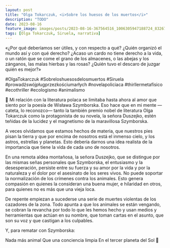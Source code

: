 ```yaml
---
layout: post
title: "Olga Tokarczuk, <i>Sobre los huesos de los muertos</i>"
description: "TODO"
date: 2023-08-16
feature_image: images/posts/2023-08-16-367564516_1006305947188724_8326742135934806387_n_17880991988920648.heic
tags: [Olga Tokarczuk, Siruela, narrativa]
---
```


«¿Por qué deberíamos ser útiles, y con respecto a qué? ¿Quién organizó el mundo así y con qué derecho? ¿Acaso un cardo no tiene derecho a la vida, o un ratón que se come el grano de los almacenes, o las abejas y los zánganos, las malas hierbas y las rosas? ¿Quién tuvo el descaro de juzgar quién es mejor?»
<!--more-->

#OlgaTokarczuk #Sobreloshuesosdelosmuertos #Siruela #prowadźswójpługprzezkościumarłych #novelapoliciaca #thirllermetafísico #ecothriller #ecologismo #animalismo

🫎 Mi relación con la literatura polaca se limitaba hasta ahora al amor que siento por la poesía de Wisława Szymborska. Eso hace que en mi mente —cateta, lo reconozco— tanto la también premio nobel de literatura Olga Tokarczuk como la protagonista de su novela, la señora Duszejko, estén teñidas de la lucidez y el magnetismo de la maravillosa Szymborska.

A veces olvidamos que estamos hechos de materia, que nuestros pies pisan la tierra y que por encima de nosotros está el inmenso cielo, y los astros, estrellas y planetas. Esto debería darnos una idea realista de la importancia que tiene la vida de cada uno de nosotros. 

En una remota aldea montañosa, la señora Duszejko, que se distingue por las mismas señas personales que Szymborska, el entusiasmo y la desesperación, persiste entre su fuerza y su amor por la vida y por la naturaleza y el dolor por el asesinato de los seres vivos. No puede soportar la normalización de los crímenes contra los animales. Esto genera compasión en quienes la consideran una buena mujer, e hilaridad en otros, para quienes no es más que una vieja loca.

De repente empiezan a sucederse una serie de muertes violentas de los cazadores de la zona. Todo apunta a que los animales se están vengando, se cobran la revancha por todo lo que les hemos hecho y usan medios y herramientas que actúan en su nombre, que toman cartas en el asunto, que son su voz y que castigan a los culpables.

Y, para rematar con Szymborska:

Nada más animal
Que una conciencia limpia
En el tercer planeta del Sol 🫎
